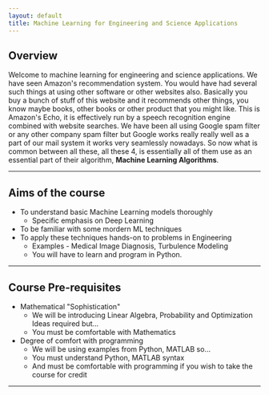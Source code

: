 ```yaml
---
layout: default
title: Machine Learning for Engineering and Science Applications
---
```


## Overview

Welcome to machine learning for engineering and science applications. We have seen Amazon's recommendation system. You would have had several such things at using other software or other websites also. Basically you buy a bunch of stuff of this website and it recommends other things, you know maybe books, other books or other product that you might like. This is Amazon's Echo, it is effectively run by a speech recognition engine combined with website searches. We have been all using Google spam filter or any other company spam filter but Google works really really well as a part of our mail system it works very seamlessly nowadays. So now what is common between all these, all these 4, is essentially all of them use as an essential part of their algorithm, **Machine Learning Algorithms**.

---

## Aims of the course
- To understand basic Machine Learning models thoroughly
  - Specific emphasis on Deep Learning
- To be familiar with some mordern ML techniques
- To apply these techniques hands-on to problems in Engineering
   - Examples - Medical Image Diagnosis, Turbulence Modeling
   - You will have to learn and program in Python.

---

## Course Pre-requisites
- Mathematical "Sophistication"
  - We will be introducing Linear Algebra, Probability and Optimization Ideas required but...
  - You must be comfortable with Mathematics
- Degree of comfort with programming
  - We will be using examples from Python, MATLAB so...
  - You must understand Python, MATLAB syntax
  - And must be comfortable with programming if you wish to take the course for credit
 
 ---


